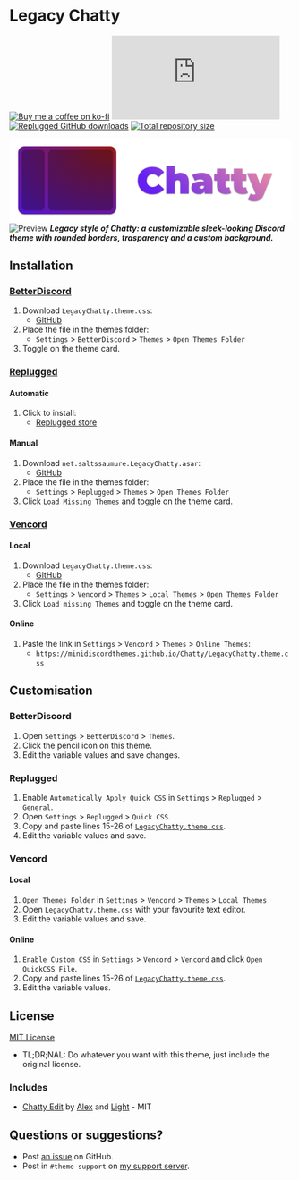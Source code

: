 [screenshot]:       https://cdn.discordapp.com/attachments/946226984005025835/1140494116451532810/Chatty1.png
[light]:            https://cdn.discordapp.com/attachments/946226984005025835/1140494116451532810/Chatty1.png
[dark]:             https://cdn.discordapp.com/attachments/946226984005025835/1140494116451532810/Chatty1.png

[css-color]:        https://developer.mozilla.org/en-US/docs/Web/CSS/color_value
[discord]:          https://discord.gg/uy8nKQVatp

[BetterDiscord]:    https://betterdiscord.app/
[Replugged]:        https://replugged.dev/
[Vencord]:          https://github.com/Vendicated/Vencord

[shield-donate]:    https://img.shields.io/badge/Donate-ko--fi-orange?style=flat-square&logo=kofi&logoColor=orange
[ko-fi]:            https://ko-fi.com/saltssaumure "Buy me a coffee!"

[shield-bd-dl]:     https://img.shields.io/github/downloads/MiniDiscordThemes/LegacyChatty/LegacyChatty.theme.css?color=purple&label=Downloads&style=flat-square
[shield-asar-dl]:   https://img.shields.io/github/downloads/MiniDiscordThemes/LegacyChatty/net.saltssaumure.LegacyChatty.asar?color=purple&label=Downloads&style=flat-square
[shield-repo-size]: https://img.shields.io/github/repo-size/MiniDiscordThemes/LegacyChatty?label=Repository&style=flat-square "Total size"

[github]:           https://github.com/MiniDiscordThemes/LegacyChatty
[issues]:           https://github.com/MiniDiscordThemes/LegacyChatty/issues
[license]:          https://github.com/MiniDiscordThemes/LegacyChatty/blob/main/LICENSE
[.theme.css]:       https://github.com/MiniDiscordThemes/LegacyChatty/blob/main/LegacyChatty.theme.css

[release-bd]:       https://betterdiscord.app/theme/?id=000 "BetterDiscord store page"
[release-rp]:       https://replugged.dev/store/net.saltssaumure.LegacyChatty "Replugged store page"
[release-bd-gh]:    https://github.com/MiniDiscordThemes/LegacyChatty/releases/latest/download/LegacyChatty.theme.css "Get latest release"
[release-rp-gh]:    https://github.com/MiniDiscordThemes/LegacyChatty/releases/latest/download/net.saltssaumure.LegacyChatty.asar "Get latest release"

# Legacy Chatty
[![Buy me a coffee on ko-fi][shield-donate]][ko-fi]
[![BetterDiscord GitHub downloads][shield-bd-dl]][release-bd-gh]
[![Replugged GitHub downloads][shield-asar-dl]][release-rp-gh]
[![Total repository size][shield-repo-size]][github]

![chatty-logo](assets/logo2.png)
![Preview](assets/chatty_preview.png)
***Legacy style of Chatty: a customizable sleek-looking Discord theme with rounded borders, trasparency and a custom background.***

## Installation

### [BetterDiscord][BetterDiscord]
1. Download `LegacyChatty.theme.css`:
    - [GitHub][release-bd-gh]
2. Place the file in the themes folder:
    - `Settings` > `BetterDiscord` > `Themes` > `Open Themes Folder`
3. Toggle on the theme card.

### [Replugged][Replugged]
#### Automatic
1. Click to install:
    - [Replugged store][release-rp]
#### Manual
1. Download `net.saltssaumure.LegacyChatty.asar`:
    - [GitHub][release-rp-gh]
2. Place the file in the themes folder:
    - `Settings` > `Replugged` > `Themes` > `Open Themes Folder`
3. Click `Load Missing Themes` and toggle on the theme card.

### [Vencord][Vencord]
#### Local
1. Download `LegacyChatty.theme.css`:
    - [GitHub][release-bd-gh]
2. Place the file in the themes folder:
    - `Settings` > `Vencord` > `Themes` > `Local Themes` > `Open Themes Folder`
3. Click `Load missing Themes` and toggle on the theme card.
#### Online
1. Paste the link in `Settings` > `Vencord` > `Themes` > `Online Themes`:
    - `https://minidiscordthemes.github.io/Chatty/LegacyChatty.theme.css`

## Customisation

### BetterDiscord
1. Open `Settings` > `BetterDiscord` > `Themes`.
2. Click the pencil icon on this theme.
3. Edit the variable values and save changes.

### Replugged
1. Enable `Automatically Apply Quick CSS` in `Settings` > `Replugged` > `General`.
2. Open `Settings` > `Replugged` > `Quick CSS`.
3. Copy and paste lines 15-26 of [`LegacyChatty.theme.css`][.theme.css].
4. Edit the variable values and save.

### Vencord
#### Local
1. `Open Themes Folder` in `Settings` > `Vencord` > `Themes` > `Local Themes`
2. Open `LegacyChatty.theme.css` with your favourite text editor.
3. Edit the variable values and save.
#### Online
1. `Enable Custom CSS` in `Settings` > `Vencord` > `Vencord` and click `Open QuickCSS File`.
2. Copy and paste lines 15-26 of [`LegacyChatty.theme.css`][.theme.css].
3. Edit the variable values.

## License
[MIT License][license]
- <span title="Too long; didn't read; not a lawyer">TL;DR;NAL</span>: Do whatever you want with this theme, just include the original license.

### Includes
[ce]: https://github.com/zerol1ght/chatty-edit
[ce-author1]: https://github.com/mrrobboss
[ce-author2]: https://github.com/zerol1ght
- [Chatty Edit][ce] by [Alex][ce-author1] and [Light][ce-author2] - MIT

## Questions or suggestions?
- Post [an issue][issues] on GitHub.
- Post in `#theme-support` on [my support server][discord].